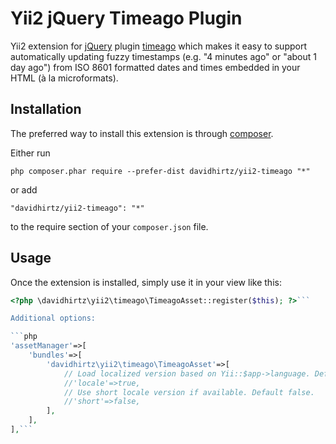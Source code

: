 Yii2 jQuery Timeago Plugin
==========================
Yii2 extension for [jQuery](https://jquery.com) plugin [timeago](http://timeago.yarp.com) which makes it easy to support automatically updating fuzzy timestamps (e.g. "4 minutes ago" or "about 1 day ago") from ISO 8601 formatted dates and times embedded in your HTML (à la microformats).

Installation
------------

The preferred way to install this extension is through [composer](http://getcomposer.org/download/).

Either run

```
php composer.phar require --prefer-dist davidhirtz/yii2-timeago "*"
```

or add

```
"davidhirtz/yii2-timeago": "*"
```

to the require section of your `composer.json` file.


Usage
-----

Once the extension is installed, simply use it in your view like this:

```php
<?php \davidhirtz\yii2\timeago\TimeagoAsset::register($this); ?>```

Additional options:

```php
'assetManager'=>[
	'bundles'=>[
		'davidhirtz\yii2\timeago\TimeagoAsset'=>[
			// Load localized version based on Yii::$app->language. Default true.
			//'locale'=>true,
			// Use short locale version if available. Default false.
            //'short'=>false,
		],
	],
],```